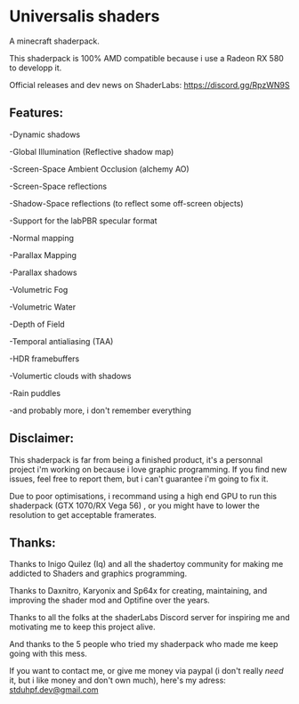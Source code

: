 # Universalis shaders
A minecraft shaderpack.

This shaderpack is 100% AMD compatible because i use a Radeon RX 580 to developp it. 

Official releases and dev news on ShaderLabs: https://discord.gg/RpzWN9S

## Features:
-Dynamic shadows

-Global Illumination (Reflective shadow map)

-Screen-Space Ambient Occlusion (alchemy AO)

-Screen-Space reflections

-Shadow-Space reflections (to reflect some off-screen objects)

-Support for the labPBR specular format

-Normal mapping

-Parallax Mapping

-Parallax shadows

-Volumetric Fog

-Volumetric Water

-Depth of Field

-Temporal antialiasing (TAA)

-HDR framebuffers

-Volumertic clouds with shadows

-Rain puddles

-and probably more, i don't remember everything

## Disclaimer:
This shaderpack is far from being a finished product, it's a personnal project i'm working on because i love graphic programming. If you find new issues, feel free to report them, but i can't guarantee i'm going to fix it.

Due to poor optimisations, i recommand using a high end GPU to run this shaderpack (GTX 1070/RX Vega 56) , or you might have to lower the resolution to get acceptable framerates.

## Thanks:
Thanks to Inigo Quilez (Iq) and all the shadertoy community for making me addicted to Shaders and graphics programming.

Thanks to Daxnitro, Karyonix and Sp64x for creating, maintaining, and improving the shader mod and Optifine over the years.

Thanks to all the folks at the shaderLabs Discord server for inspiring me and motivating me to keep this project alive.

And thanks to the 5 people who tried my shaderpack who made me keep going with this mess.

If you want to contact me, or give me money via paypal (i don't really *need* it, but i like money and don't own much), here's my adress: stduhpf.dev@gmail.com
